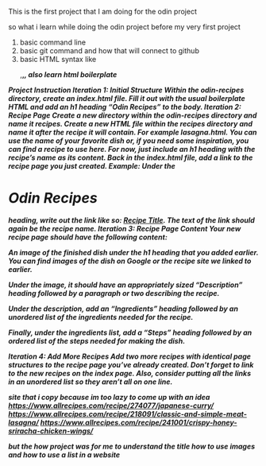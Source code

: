 This is the first project that I am doing for the odin project

so what i learn while doing the odin project before my very first project
1. basic command line
2. basic git command and how that will connect to github
3. basic HTML syntax like <p>,<Strong>,<em>, also learn html boilerplate

Project Instruction
Iteration 1: Initial Structure
Within the odin-recipes directory, create an index.html file.
Fill it out with the usual boilerplate HTML and add an h1 heading “Odin Recipes” to the body.
Iteration 2: Recipe Page
Create a new directory within the odin-recipes directory and name it recipes.
Create a new HTML file within the recipes directory and name it after the recipe it will contain. For example lasagna.html. You can use the name of your favorite dish or, if you need some inspiration, you can find a recipe to use here.
For now, just include an h1 heading with the recipe’s name as its content.
Back in the index.html file, add a link to the recipe page you just created. Example: Under the <h1>Odin Recipes</h1> heading, write out the link like so: <a href="recipes/recipename.html">Recipe Title</a>. The text of the link should again be the recipe name.
Iteration 3: Recipe Page Content
Your new recipe page should have the following content:

An image of the finished dish under the h1 heading that you added earlier. You can find images of the dish on Google or the recipe site we linked to earlier.

Under the image, it should have an appropriately sized “Description” heading followed by a paragraph or two describing the recipe.

Under the description, add an “Ingredients” heading followed by an unordered list of the ingredients needed for the recipe.

Finally, under the ingredients list, add a “Steps” heading followed by an ordered list of the steps needed for making the dish.

Iteration 4: Add More Recipes
Add two more recipes with identical page structures to the recipe page you’ve already created.
Don’t forget to link to the new recipes on the index page. Also, consider putting all the links in an unordered list so they aren’t all on one line.

site that i copy because im too lazy to come up with an idea
https://www.allrecipes.com/recipe/274077/japanese-curry/
https://www.allrecipes.com/recipe/218091/classic-and-simple-meat-lasagna/
https://www.allrecipes.com/recipe/241001/crispy-honey-sriracha-chicken-wings/

but the how project was for me to understand the title how to use images and how to use a list in a website